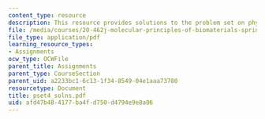 ```yaml
---
content_type: resource
description: This resource provides solutions to the problem set on physical hydrogels.
file: /media/courses/20-462j-molecular-principles-of-biomaterials-spring-2006/afd47b484177ba4fd750d4794e9e8a06_pset4_solns.pdf
file_type: application/pdf
learning_resource_types:
- Assignments
ocw_type: OCWFile
parent_title: Assignments
parent_type: CourseSection
parent_uid: a2233bc1-6c13-1f34-8549-04e1aaa73780
resourcetype: Document
title: pset4_solns.pdf
uid: afd47b48-4177-ba4f-d750-d4794e9e8a06
---
```

